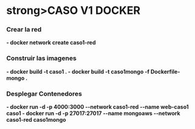 <h1>strong>CASO V1 DOCKER<strong></h1>
<h3>Crear la red</h3>
- docker network create caso1-red
<h3>Construir las imagenes</h3>
- docker build -t caso1 .
- docker build -t caso1mongo -f Dockerfile-mongo .
<h3>Desplegar Contenedores</h3>
- docker run -d -p 4000:3000 --network caso1-red --name web-caso1 caso1
- docker run -d -p 27017:27017 --name mongoaws --network caso1-red caso1mongo
